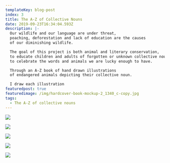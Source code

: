 ```yaml
---
templateKey: blog-post
index: 3
title: The A-Z of Collective Nouns
date: 2019-09-23T16:34:04.593Z
description: |-
  Our wildlife and our language are under threat,
  poaching, deforestation and lack of education are the causes
  of our diminishing wildlife.

  The goal of this project is both animal and literary conservation,
  to educate children and adults of forgotten or unknown collective nouns and
  to celebrate the words and animals we are lucky enough to have.

  Through an A-Z book of hand drawn illustrations
  of endangered animals depicting their collective noun.

  I draw each illustration 
featuredpost: true
featuredimage: /img/hardcover-book-mockup-2_1340_c-copy.jpg
tags:
  - The A-Z of collective nouns
---
```

![](/img/hardcover-book-mockup-2_1340_c-copy.jpg)

![](/img/the-a-z-of-endangered-nouns.-jpegs11_842.jpg)

![](/img/the-a-z-of-endangered-nouns.-jpegs9_842.jpg)

![](/img/the-a-z-of-endangered-nouns.-jpegs8_842.jpg)

![](/img/the-a-z-of-endangered-nouns.-jpegs10_842.jpg)
